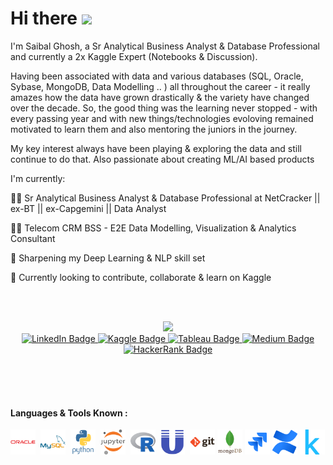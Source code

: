 <h1>
Hi there
  <img src="https://media.giphy.com/media/hvRJCLFzcasrR4ia7z/giphy.gif" width="30px"/>
</h1>

I'm Saibal Ghosh, a Sr Analytical Business Analyst & Database Professional and currently a 2x Kaggle Expert (Notebooks & Discussion).

Having been associated with data and various databases (SQL, Oracle, Sybase, MongoDB, Data Modelling .. ) all throughout the career - it really amazes how the data have grown drastically & the variety have changed over the decade.
So, the good thing was the learning never stopped - with every passing year and with new things/technologies evoloving remained motivated to learn them and also mentoring the juniors in the journey.

My key interest always have been playing & exploring the data and still continue to do that.
Also passionate about creating ML/AI based products

I'm currently:

👩‍💻 Sr Analytical Business Analyst & Database Professional at NetCracker || ex-BT || ex-Capgemini || Data Analyst

👩‍💻 Telecom CRM BSS - E2E Data Modelling, Visualization & Analytics Consultant

🌱 Sharpening my Deep Learning & NLP skill set

👯 Currently looking to contribute, collaborate & learn on Kaggle 



<br></br> 

<a href="https://www.kaggle.com/ghoshsaibal"></a>
<div id="header" align="center">
  <img src="https://media.giphy.com/media/M9gbBd9nbDrOTu1Mqx/giphy.gif" width="100"/>
</div>

<div id="badges" align="center">
 
  <a href="https://www.linkedin.com/in/saibal-ghosh-0b414418/">
    <img src="https://img.shields.io/badge/LinkedIn-blue?style=for-the-badge&logo=linkedin&logoColor=white" alt="LinkedIn Badge"/>
  </a>
  <a href="https://www.kaggle.com/ghoshsaibal">
    <img src="https://img.shields.io/badge/Kaggle-purple?style=for-the-badge&logo=kaggle&logoColor=white" alt="Kaggle Badge"/>
  </a>
  <a href="https://public.tableau.com/app/profile/saibal3255">
    <img src="https://img.shields.io/badge/Tableau-green?style=for-the-badge&logo=tableau&logoColor=white" alt="Tableau Badge"/>
  </a>
  <a href="https://medium.com/@saibal2001">
    <img src="https://img.shields.io/badge/Medium-red?style=for-the-badge&logo=tableau&logoColor=white" alt="Medium Badge"/>
  </a>  
  <a href="https://www.hackerrank.com/profile/saibal_ghosh_13">
    <img src="https://img.shields.io/badge/HackerRank-green?style=for-the-badge&logo=tableau&logoColor=white" alt="HackerRank Badge"/>
  </a>    
</div>

<br></br><br> 
<h4>
  Languages & Tools Known :
</h4>  
<div>
  <img src="https://github.com/devicons/devicon/blob/master/icons/oracle/oracle-original.svg" title="MySQL"  alt="Oracle" width="40" height="40"/>&nbsp;
  <img src="https://github.com/devicons/devicon/blob/master/icons/mysql/mysql-original-wordmark.svg" title="MySQL"  alt="MySQL" width="40" height="40"/>&nbsp;
  <img src="https://github.com/devicons/devicon/blob/master/icons/python/python-original-wordmark.svg" title="Python"  alt="MySQL" width="40" height="40"/>&nbsp;
  <img src="https://github.com/devicons/devicon/blob/master/icons/jupyter/jupyter-original-wordmark.svg" title="Jupyter"  alt="MySQL" width="40" height="40"/>&nbsp;
  <img src="https://github.com/devicons/devicon/blob/master/icons/r/r-original.svg" title="R"  alt="R" width="40" height="40"/>&nbsp;
  <img src="https://github.com/devicons/devicon/blob/master/icons/unix/unix-original.svg" title="UNIX"  alt="Oracle" width="40" height="40"/>&nbsp;
  <img src="https://github.com/devicons/devicon/blob/master/icons/git/git-original-wordmark.svg" title="Git" **alt="Git" width="40" height="40"/>
  <img src="https://github.com/devicons/devicon/blob/master/icons/mongodb/mongodb-original-wordmark.svg" title="MongoDB" **alt="MongoDB" width="40" height="40"/>
  <img src="https://github.com/devicons/devicon/blob/master/icons/jira/jira-original.svg" title="MongoDB" **alt="Jira" width="40" height="40"/>
  <img src="https://github.com/devicons/devicon/blob/master/icons/confluence/confluence-original.svg" title="Confluence" **alt="Jira" width="40" height="40"/>
  <img src="https://github.com/devicons/devicon/blob/master/icons/kaggle/kaggle-original.svg" title="Confluence" **alt="Kaggle" width="40" height="40"/>
</div>


